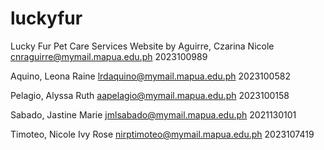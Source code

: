 # luckyfur
Lucky Fur Pet Care Services Website
by
Aguirre, Czarina Nicole
cnraguirre@mymail.mapua.edu.ph
2023100989

Aquino, Leona Raine
lrdaquino@mymail.mapua.edu.ph
2023100582

Pelagio, Alyssa Ruth
aapelagio@mymail.mapua.edu.ph
2023100158

Sabado, Jastine Marie
jmlsabado@mymail.mapua.edu.ph
2021130101

Timoteo, Nicole Ivy Rose
nirptimoteo@mymail.mapua.edu.ph
2023107419

